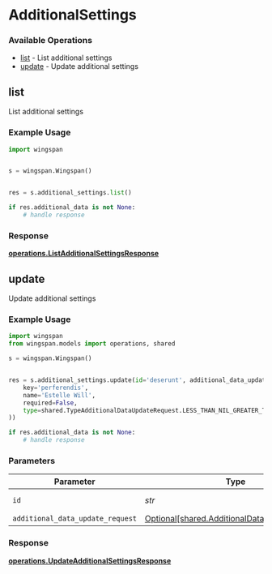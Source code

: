 # AdditionalSettings

### Available Operations

* [list](#list) - List additional settings
* [update](#update) - Update additional settings

## list

List additional settings

### Example Usage

```python
import wingspan


s = wingspan.Wingspan()


res = s.additional_settings.list()

if res.additional_data is not None:
    # handle response
```


### Response

**[operations.ListAdditionalSettingsResponse](../../models/operations/listadditionalsettingsresponse.md)**


## update

Update additional settings

### Example Usage

```python
import wingspan
from wingspan.models import operations, shared

s = wingspan.Wingspan()


res = s.additional_settings.update(id='deserunt', additional_data_update_request=shared.AdditionalDataUpdateRequest(
    key='perferendis',
    name='Estelle Will',
    required=False,
    type=shared.TypeAdditionalDataUpdateRequest.LESS_THAN_NIL_GREATER_THAN_,
))

if res.additional_data is not None:
    # handle response
```

### Parameters

| Parameter                                                                                          | Type                                                                                               | Required                                                                                           | Description                                                                                        |
| -------------------------------------------------------------------------------------------------- | -------------------------------------------------------------------------------------------------- | -------------------------------------------------------------------------------------------------- | -------------------------------------------------------------------------------------------------- |
| `id`                                                                                               | *str*                                                                                              | :heavy_check_mark:                                                                                 | Unique identifier                                                                                  |
| `additional_data_update_request`                                                                   | [Optional[shared.AdditionalDataUpdateRequest]](../../models/shared/additionaldataupdaterequest.md) | :heavy_minus_sign:                                                                                 | N/A                                                                                                |


### Response

**[operations.UpdateAdditionalSettingsResponse](../../models/operations/updateadditionalsettingsresponse.md)**

